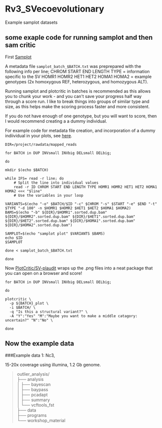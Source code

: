 # Rv3_SVecoevolutionary
Example samplot datasets

## some exaple code for running samplot and then sam critic

First [Samplot](https://genomebiology.biomedcentral.com/articles/10.1186/s13059-021-02380-5)

A metadata file ``samplot_batch_$BATCH.txt`` was preprepared with the following info per line;
CHROM START END LENGTH TYPE = information specific to the SV
HOMR1 HOMR2 HET1 HET2 HOMA1 HOMA2 = example genotypes (2x homoxygous REF, heterozygous, and homozygous ALT).

Running samplot and plotcritic in batches is recommended as this allows you to chunk your work - and you can't save your progress half way through a score run. I like to break things into groups of similar type and size, as this helps make the scoring process faster and more consistent.

If you do not have enough of one genotype, but you will want to score, then I would recommend creating a a dummy individual.

For example code for metadata file creation, and incorporation of a dummy indiividual in your plots, see [here](https://github.com/katarinastuart/Nc3_HihiSV/blob/main/Code_PDFs/2_Curation.pdf).


```
DIR=/project/rawdata/mapped_reads

for BATCH in DUP INVsmall INVbig DELsmall DELbig;

do

mkdir $(echo $BATCH)

while IFS= read -r line; do
    # Split the line into individual values
    read -r ID CHROM START END LENGTH TYPE HOMR1 HOMR2 HET1 HET2 HOMA1 HOMA2 <<< "$line"
    # Use the variables in your loop

VARIANTS=$(echo "-o" $BATCH/$ID "-c" $CHROM "-s" $START "-e" $END "-t" $TYPE "-d 100" -n $HOMR1 $HOMR2 $HET1 $HET2 $HOMA1 $HOMA2)
BAMS=$(echo "-b" ${DIR}/$HOMR1".sorted.dup.bam" ${DIR}/$HOMR2".sorted.dup.bam" ${DIR}/$HET1".sorted.dup.bam" ${DIR}/$HET2".sorted.dup.bam" ${DIR}/$HOMA1".sorted.dup.bam" ${DIR}/$HOMA2".sorted.dup.bam") 

SAMPLOT=$(echo "samplot plot" $VARIANTS $BAMS) 
echo $ID
$SAMPLOT

done < samplot_batch_$BATCH.txt

done

```

Now [PlotCritic/SV-plaudit](https://academic.oup.com/gigascience/article/7/7/giy064/5026174?login=false) wraps up the .png files into a neat package that you can open on a browser and score!


```
for BATCH in DUP INVsmall INVbig DELsmall DELbig;

do

plotcritic \
  -p ${BATCH}_plot \
  -i $BATCH/ \
  -q "Is this a structural variant?" \
  -A "Y":"Yes" "M":"Maybe you want to make a middle catagory: uncertain?" "N":"No" \

done
```


## Now the example data

###Example data 1: Nc3, 

15-20x coverage using illumina, 1.2 Gb genome.


> outlier_analysis/ <br>
> ├── analysis <br>
> │   ├── bayescan <br>
> │   ├── baypass <br>
> │   ├── pcadapt <br>
> │   ├── summary <br>
> │   └── vcftools_fst <br>
> ├── data  <br>
> ├── programs  <br>
> └── workshop_material <br>

